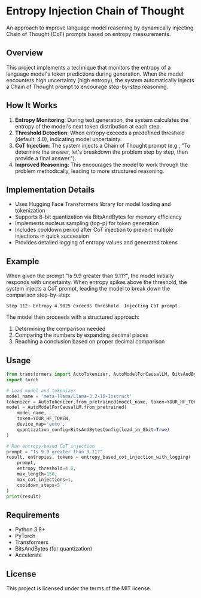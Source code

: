 # Entropy Injection Chain of Thought

An approach to improve language model reasoning by dynamically injecting Chain of Thought (CoT) prompts based on entropy measurements.

## Overview

This project implements a technique that monitors the entropy of a language model's token predictions during generation. When the model encounters high uncertainty (high entropy), the system automatically injects a Chain of Thought prompt to encourage step-by-step reasoning.

## How It Works

1. **Entropy Monitoring**: During text generation, the system calculates the entropy of the model's next token distribution at each step.
2. **Threshold Detection**: When entropy exceeds a predefined threshold (default: 4.0), indicating model uncertainty.
3. **CoT Injection**: The system injects a Chain of Thought prompt (e.g., "To determine the answer, let's breakdown the problem step by step, then provide a final answer.").
4. **Improved Reasoning**: This encourages the model to work through the problem methodically, leading to more structured reasoning.

## Implementation Details

- Uses Hugging Face Transformers library for model loading and tokenization
- Supports 8-bit quantization via BitsAndBytes for memory efficiency
- Implements nucleus sampling (top-p) for token generation
- Includes cooldown period after CoT injection to prevent multiple injections in quick succession
- Provides detailed logging of entropy values and generated tokens

## Example

When given the prompt "Is 9.9 greater than 9.11?", the model initially responds with uncertainty. When entropy spikes above the threshold, the system injects a CoT prompt, leading the model to break down the comparison step-by-step:

```
Step 112: Entropy 4.9825 exceeds threshold. Injecting CoT prompt.
```

The model then proceeds with a structured approach:
1. Determining the comparison needed
2. Comparing the numbers by expanding decimal places
3. Reaching a conclusion based on proper decimal comparison

## Usage

```python
from transformers import AutoTokenizer, AutoModelForCausalLM, BitsAndBytesConfig
import torch

# Load model and tokenizer
model_name = 'meta-llama/Llama-3.2-1B-Instruct'
tokenizer = AutoTokenizer.from_pretrained(model_name, token=YOUR_HF_TOKEN)
model = AutoModelForCausalLM.from_pretrained(
    model_name,
    token=YOUR_HF_TOKEN,
    device_map='auto',
    quantization_config=BitsAndBytesConfig(load_in_8bit=True)
)

# Run entropy-based CoT injection
prompt = "Is 9.9 greater than 9.11?"
result, entropies, tokens = entropy_based_cot_injection_with_logging(
    prompt, 
    entropy_threshold=4.0,
    max_length=150,
    max_cot_injections=1,
    cooldown_steps=5
)
print(result)
```

## Requirements

- Python 3.8+
- PyTorch
- Transformers
- BitsAndBytes (for quantization)
- Accelerate

## License

This project is licensed under the terms of the MIT license.
